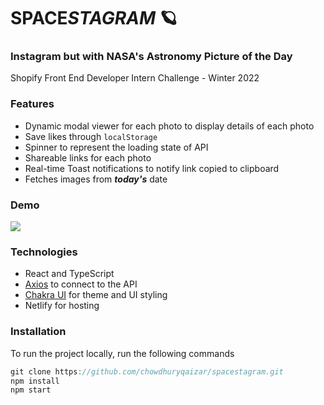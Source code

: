 # SPACE*STAGRAM* 🪐
### Instagram but with NASA's Astronomy Picture of the Day
Shopify Front End Developer Intern Challenge - Winter 2022


### Features

* Dynamic modal viewer for each photo to display details of each photo
* Save likes through `localStorage`
* Spinner to represent the loading state of API
* Shareable links for each photo
* Real-time Toast notifications to notify link copied to clipboard
* Fetches images from ***today's*** date


### Demo
![](https://media.giphy.com/media/zVsbBQLQmc6J4g4NMM/giphy.gif?cid=790b76113ff1d22224521a69c5d8b53011d675bdec77096e&rid=giphy.gif&ct=g)

### Technologies
* React and TypeScript
* [Axios](https://www.npmjs.com/package/axios) to connect to the API
* [Chakra UI](https://chakra-ui.com/) for theme and UI styling
* Netlify for hosting



### Installation
To run the project locally, run the following commands
```javascript
git clone https://github.com/chowdhuryqaizar/spacestagram.git
npm install
npm start
```
